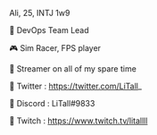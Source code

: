 Ali, 25, INTJ 1w9

💼 DevOps Team Lead

🎮 Sim Racer, FPS player

🎥 Streamer on all of my spare time

🔗 Twitter : https://twitter.com/LiTall_

🔗 Discord : LiTall#9833

🔗 Twitch : https://www.twitch.tv/litallll
